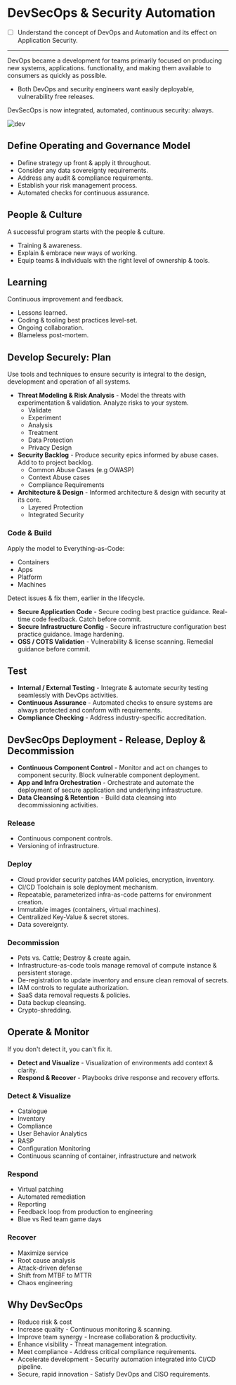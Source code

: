 
# DevSecOps & Security Automation

- [ ] Understand the concept of DevOps and Automation and its effect on Application Security.

---

DevOps became a development for teams primarily focused on producing new systems, applications. functionality, and making them available to consumers as quickly as possible.

- Both DevOps and security engineers want easily deployable, vulnerability free releases.

DevSecOps is now integrated, automated, continuous security: always.

![dev](https://image.slidesharecdn.com/securityintodevops-differentviewsjul182017-170718191437/95/integrate-security-into-devops-secdevops-19-638.jpg?cb=1500405759)

## Define Operating and Governance Model

- Define strategy up front & apply it throughout.
- Consider any data sovereignty requirements.
- Address any audit & compliance requirements.
- Establish your risk management process.
- Automated checks for continuous assurance.

## People & Culture

A successful program starts with the people & culture.

- Training & awareness.
- Explain & embrace new ways of working.
- Equip teams & individuals with the right level of ownership & tools.

## Learning

Continuous improvement and feedback.

- Lessons learned.
- Coding & tooling best practices level-set.
- Ongoing collaboration.
- Blameless post-mortem.

## Develop Securely: Plan

Use tools and techniques to ensure security is integral to the design, development and operation of all systems.

- **Threat Modeling & Risk Analysis** - Model the threats with experimentation & validation. Analyze risks to your system.
  - Validate
  - Experiment
  - Analysis
  - Treatment
  - Data Protection
  - Privacy Design
- **Security Backlog** - Produce security epics informed by abuse cases. Add to to project backlog.
  - Common Abuse Cases (e.g OWASP)
  - Context Abuse cases
  - Compliance Requirements
- **Architecture & Design** - Informed architecture & design with security at its core.
  - Layered Protection
  - Integrated Security

### Code & Build

Apply the model to Everything-as-Code:

- Containers
- Apps
- Platform
- Machines

Detect issues & fix them, earlier in the lifecycle.

- **Secure Application Code** - Secure coding best practice guidance. Real-time code feedback. Catch before commit.
- **Secure Infrastructure Config** - Secure infrastructure configuration best practice guidance. Image hardening.
- **OSS / COTS Validation** - Vulnerability & license scanning. Remedial guidance before commit.

## Test

- **Internal / External Testing** - Integrate & automate security testing seamlessly with DevOps activities.
- **Continuous Assurance** - Automated checks to ensure systems are always protected and conform with requirements.
- **Compliance Checking** - Address industry-specific accreditation.

## DevSecOps Deployment - Release, Deploy & Decommission

- **Continuous Component Control** - Monitor and act on changes to component security. Block vulnerable component deployment.
- **App and Infra Orchestration** - Orchestrate and automate the deployment of secure application and underlying infrastructure.
- **Data Cleansing & Retention** - Build data cleansing into decommissioning activities.

### Release

- Continuous component controls.
- Versioning of infrastructure.

### Deploy

- Cloud provider security patches IAM policies, encryption, inventory.
- CI/CD Toolchain is sole deployment mechanism.
- Repeatable, parameterized infra-as-code patterns for environment creation.
- Immutable images (containers, virtual machines).
- Centralized Key-Value & secret stores.
- Data sovereignty.

### Decommission

- Pets vs. Cattle; Destroy & create again.
- Infrastructure-as-code tools manage removal of compute instance & persistent storage.
- De-registration to update inventory and ensure clean removal of secrets.
- IAM controls to regulate authorization.
- SaaS data removal requests & policies.
- Data backup cleansing.
- Crypto-shredding.

## Operate & Monitor

If you don't detect it, you can't fix it.

- **Detect and Visualize** - Visualization of environments add context & clarity.
- **Respond & Recover** - Playbooks drive response and recovery efforts.

### Detect & Visualize

- Catalogue
- Inventory
- Compliance
- User Behavior Analytics
- RASP
- Configuration Monitoring
- Continuous scanning of container, infrastructure and network

### Respond

- Virtual patching
- Automated remediation
- Reporting
- Feedback loop from production to engineering
- Blue vs Red team game days

### Recover

- Maximize service
- Root cause analysis
- Attack-driven defense
- Shift from MTBF to MTTR
- Chaos engineering


## Why DevSecOps

- Reduce risk & cost
- Increase quality - Continuous monitoring & scanning.
- Improve team synergy - Increase collaboration & productivity.
- Enhance visibility - Threat management integration.
- Meet compliance - Address critical compliance requirements.
- Accelerate development - Security automation integrated into CI/CD pipeline.
- Secure, rapid innovation - Satisfy DevOps and CISO requirements.